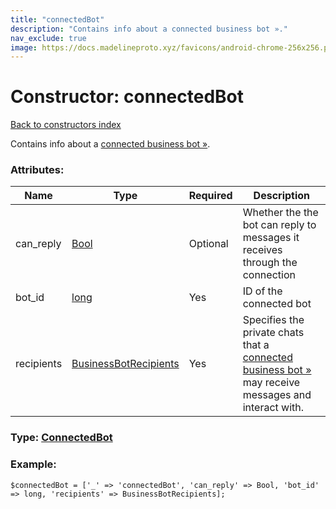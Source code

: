 ```yaml
---
title: "connectedBot"
description: "Contains info about a connected business bot »."
nav_exclude: true
image: https://docs.madelineproto.xyz/favicons/android-chrome-256x256.png
---
```

# Constructor: connectedBot  
[Back to constructors index](/API_docs/constructors/index.html)



Contains info about a [connected business bot »](https://core.telegram.org/api/business#connected-bots).

### Attributes:

| Name     |    Type       | Required | Description |
|----------|---------------|----------|-------------|
|can\_reply|[Bool](/API_docs/types/Bool.html) | Optional|Whether the the bot can reply to messages it receives through the connection|
|bot\_id|[long](/API_docs/types/long.html) | Yes|ID of the connected bot|
|recipients|[BusinessBotRecipients](/API_docs/types/BusinessBotRecipients.html) | Yes|Specifies the private chats that a [connected business bot »](https://core.telegram.org/api/business#connected-bots) may receive messages and interact with.<br>|



### Type: [ConnectedBot](/API_docs/types/ConnectedBot.html)


### Example:

```
$connectedBot = ['_' => 'connectedBot', 'can_reply' => Bool, 'bot_id' => long, 'recipients' => BusinessBotRecipients];
```  
